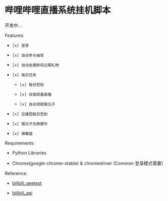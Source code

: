 # 哔哩哔哩直播系统挂机脚本

开发中...

Features:

- `[x] 登录`

- `[x] 自动参与抽奖`

- `[x] 自动处理即将过期礼物`

- `[x] 每日任务`

    - `[x] 每日签到`

    - `[x] 双端观看直播` 
    
    - `[x] 自动领取银瓜子`

- `[x] 应援团每日签到`

- `[x] 银瓜子兑换硬币`

- `[x] 弹幕姬`


Requirements:

- Python Libraries

- Chrome(google-chrome-stable) & chromedriver (Common 登录模式需要)

Reference:

- [bilibili_geetest](https://github.com/OSinoooO/bilibili_geetest)

- [bilibili_api](https://github.com/ysc3839/bilibili-api)
